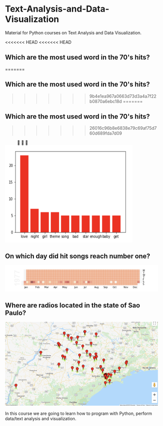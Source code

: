 # Text-Analysis-and-Data-Visualization
Material for Python courses on Text Analysis and Data Visualization.

<<<<<<< HEAD
<<<<<<< HEAD
## Which are the most used word in the 70's hits?
=======
## Which are the most used word in the 70's hits? 
>>>>>>> 9b4e1ea967a0663d73d3a4a7f22b0870a6ebc18d
=======
## Which are the most used word in the 70's hits? 
>>>>>>> 26016c96b8e6838e79c69af75d760d689fda7d09
<dd> &#127925  &#127925  &#127925 </dd> 


<img src="Figures/songs70.png" height="320" width="420">


## On which day did hit songs reach number one? 

<img src="Figures/day_hit.png">


## Where are radios located in the state of Sao Paulo?

<img src="Figures/radios_brazil.png">

In this course we are going to learn how to program with Python, perform data/text analysis and visualization.

